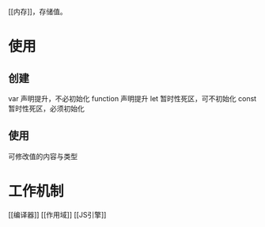 [[内存]]，存储值。
# 使用
## 创建
var 声明提升，不必初始化
function 声明提升
let 暂时性死区，可不初始化
const 暂时性死区，必须初始化
## 使用
可修改值的内容与类型
# 工作机制

[[编译器]]
[[作用域]]
[[JS引擎]]
